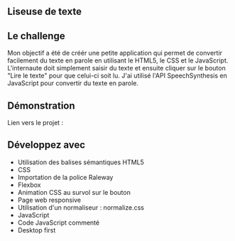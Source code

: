 ## Liseuse de texte

## Le challenge

Mon objectif a été de créér une petite application qui permet de convertir facilement du texte en parole en utilisant le HTML5, le CSS et le JavaScript. L'internaute doit simplement saisir du texte et ensuite cliquer sur le bouton "Lire le texte" pour que celui-ci soit lu.
J'ai utilisé l'API SpeechSynthesis en JavaScript pour convertir du texte en parole.

## Démonstration

Lien vers le projet :

## Développez avec

- Utilisation des balises sémantiques HTML5
- CSS
- Importation de la police Raleway
- Flexbox
- Animation CSS au survol sur le bouton
- Page web responsive
- Utilisation d'un normaliseur : normalize.css
- JavaScript
- Code JavaScript commenté
- Desktop first
